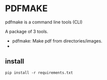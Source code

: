 # PDFMAKE

pdfmake is a command line tools (CLI)

A package of 3 tools. 
- pdfmake: Make pdf from directories/images. 
- 

## install

```shell
pip install -r requirements.txt
```